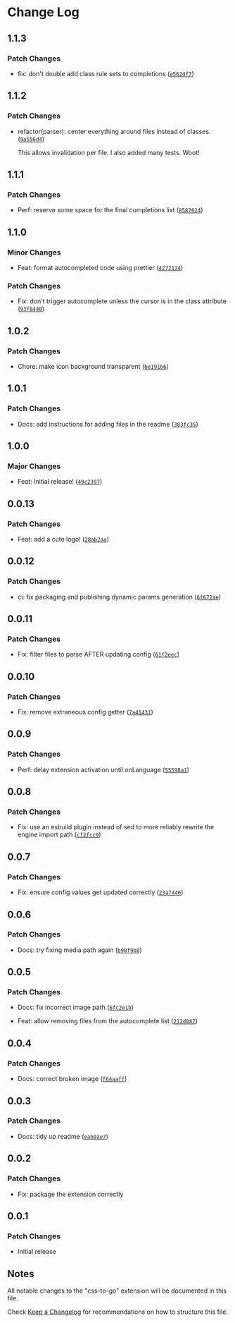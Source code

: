 # Change Log

## 1.1.3

### Patch Changes

- fix: don't double add class rule sets to completions ([`e5624f7`](https://github.com/martypenner/css-to-go/commit/e5624f72c704635dce15ebd1e17359687b5b6ae3))

## 1.1.2

### Patch Changes

- refactor(parser): center everything around files instead of classes. ([`9a556d4`](https://github.com/martypenner/css-to-go/commit/9a556d4b25fd09114fb814d253cd6b3b00ccc404))

  This allows invalidation per file. I also added many tests. Woot!

## 1.1.1

### Patch Changes

- Perf: reserve some space for the final completions list ([`8587024`](https://github.com/martypenner/css-to-go/commit/8587024c882f315d16c089b5243d2cac91dd7db7))

## 1.1.0

### Minor Changes

- Feat: format autocompleted code using prettier ([`4272124`](https://github.com/martypenner/css-to-go/commit/4272124e8efa9025b11edb9f6d373b75e6fb7d07))

### Patch Changes

- Fix: don't trigger autocomplete unless the cursor is in the class attribute ([`93f8440`](https://github.com/martypenner/css-to-go/commit/93f84405130983eb639e20eaba41cf18cd600237))

## 1.0.2

### Patch Changes

- Chore: make icon background transparent ([`be191b6`](https://github.com/martypenner/css-to-go/commit/be191b6455f6fcd71f23b67a815df53c696ea719))

## 1.0.1

### Patch Changes

- Docs: add instructions for adding files in the readme ([`383fc35`](https://github.com/martypenner/css-to-go/commit/383fc3576cb3ec5c7567f6953b8550ac478d10cc))

## 1.0.0

### Major Changes

- Feat: Initial release! ([`49c2397`](https://github.com/martypenner/css-to-go/commit/49c2397f16cd01fc961feb347ed32373ae454d15))

## 0.0.13

### Patch Changes

- Feat: add a cute logo! ([`28ab2aa`](https://github.com/martypenner/css-to-go/commit/28ab2aaf4b3e329992e4600defcac1eb84b79847))

## 0.0.12

### Patch Changes

- ci: fix packaging and publishing dynamic params generation ([`6f672ae`](https://github.com/martypenner/css-to-go/commit/6f672ae978485ca5b43dc737c68380078318f139))

## 0.0.11

### Patch Changes

- Fix: filter files to parse AFTER updating config ([`61f2eec`](https://github.com/martypenner/css-to-go/commit/61f2eec855749d5c2f5a4abb77cc924c9ed94b3c))

## 0.0.10

### Patch Changes

- Fix: remove extraneous config getter ([`7a41431`](https://github.com/martypenner/css-to-go/commit/7a4143118ce1e70cb03cc2759698230c2bf4aa62))

## 0.0.9

### Patch Changes

- Perf: delay extension activation until onLanguage ([`55598a1`](https://github.com/martypenner/css-to-go/commit/55598a132eb696220d951eddf727cdefa95ab907))

## 0.0.8

### Patch Changes

- Fix: use an esbuild plugin instead of sed to more reliably rewrite the engine import path ([`cf2fcc9`](https://github.com/martypenner/css-to-go/commit/cf2fcc952a3c5e21e40ea12b33dbaa3a652da5c0))

## 0.0.7

### Patch Changes

- Fix: ensure config values get updated correctly ([`23a7446`](https://github.com/martypenner/css-to-go/commit/23a744693e4ea4292d5e99ab13a84110f050f014))

## 0.0.6

### Patch Changes

- Docs: try fixing media path again ([`b90f9b8`](https://github.com/martypenner/css-to-go/commit/b90f9b81260a257830195639d0486b5ed477cefe))

## 0.0.5

### Patch Changes

- Docs: fix incorrect image path ([`6fc2e1b`](https://github.com/martypenner/css-to-go/commit/6fc2e1bd55b7eb47c7c7028183b0d7a43a93e3f4))

- Feat: allow removing files from the autocomplete list ([`212d087`](https://github.com/martypenner/css-to-go/commit/212d087c20443818cd9819f61f86df1a1878b658))

## 0.0.4

### Patch Changes

- Docs: correct broken image ([`f64aaff`](https://github.com/martypenner/css-to-go/commit/f64aaffc9d6e2640902dc3122ec21d5ab77874c3))

## 0.0.3

### Patch Changes

- Docs: tidy up readme ([`eab9ae7`](https://github.com/martypenner/css-to-go/commit/eab9ae70ee7cd9afbe1f61cec98522716b1e4553))

## 0.0.2

### Patch Changes

- Fix: package the extension correctly

## 0.0.1

### Patch Changes

- Initial release

## Notes

All notable changes to the "css-to-go" extension will be documented in this file.

Check [Keep a Changelog](http://keepachangelog.com/) for recommendations on how to structure this file.
